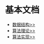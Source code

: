 # 基本文档

* [数据结构>>](./data_structure.md)
* [算法理论>>](./algorithm_theory.md)
* [算法实现>>](./algorithm_implemented.md)
